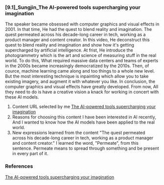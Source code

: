 ### [9.1]_Sungjin_The AI-powered tools supercharging your imagination

The speaker became obsessed with computer graphics and visual effects in 2001. In that time, He had the quest to blend reality and imagination. The quest permeated across his decade-long career in tech, working as a product manager and content creator.
In this video, He deconstruct this quest to blend reality and imagination and show how it's getting supercharged by artificial intelligence.
At frist, He introduce the photogrammetry which is the art and science of measuring stuff in the real world. To do this, What required massive data centers and teams of experts in the 2000s became increasingly democratized by the 2010s. Then, of cource, machine learning came along and too things to a whole new level.
But the most interesting technique is inpainting which allow you to take existing imagery, and augment it with whatever you like.
In conclusion, the computer graphics and visual effects have greatly developed. From now, All they need to do is have a creative vision a knack for working in concert with these AI models.

1. Content URL selected by me
[The AI-powered tools supercharging your imagination](https://www.ted.com/talks/bilawal_sidhu_the_ai_powered_tools_supercharging_your_imagination?subtitle=en)
2. Reasons for choosing this content
I have been interested in AI recently, And I wanted to know how the AI models have been applied to the real world.
3. New expressions learned from the content
"The quest permeated across his decade-long career in tech, working as a product manager and content creator." 
I learned the word, "Permeate", from this sentence. Permeate means to spread through something and be present in every part of it.

### References
[The AI-powered tools supercharging your imagination](https://www.ted.com/talks/bilawal_sidhu_the_ai_powered_tools_supercharging_your_imagination?subtitle=en)